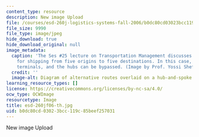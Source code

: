 ```yaml
---
content_type: resource
description: New image Upload
file: /courses/esd-260j-logistics-systems-fall-2006/b0dc80cd03023bcc119c85beef257031_esd-260jf06-th.jpg
file_size: 9990
file_type: image/jpeg
hide_download: true
hide_download_original: null
image_metadata:
  caption: 'The Ses #25 lecture on Transportation Management discusses various arrangements
    for shipping from five origins to five destinations. In this case, there are regional
    terminals, and the hubs can be bypassed. (Image by Prof. Yossi Sheffi.)'
  credit: ''
  image-alt: Diagram of alternative routes overlaid on a hub-and-spoke arrangement.
learning_resource_types: []
license: https://creativecommons.org/licenses/by-nc-sa/4.0/
ocw_type: OCWImage
resourcetype: Image
title: esd-260jf06-th.jpg
uid: b0dc80cd-0302-3bcc-119c-85beef257031
---
```

New image Upload
